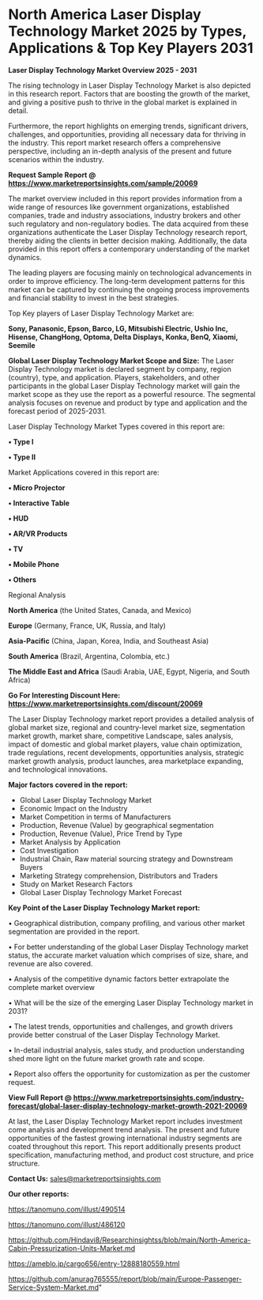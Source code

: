 # North America Laser Display Technology Market 2025 by Types, Applications & Top Key Players 2031

<Strong> Laser Display Technology Market Overview 2025 - 2031</strong>

The rising technology in Laser Display Technology Market is also depicted in this research report. Factors that are boosting the growth of the market, and giving a positive push to thrive in the global market is explained in detail.

Furthermore, the report highlights on emerging trends, significant drivers, challenges, and opportunities, providing all necessary data for thriving in the industry. This report market research offers a comprehensive perspective, including an in-depth analysis of the present and future scenarios within the industry.

<strong>Request Sample Report @ <a href=https://www.marketreportsinsights.com/sample/20069>https://www.marketreportsinsights.com/sample/20069</a></strong>

The market overview included in this report provides information from a wide range of resources like government organizations, established companies, trade and industry associations, industry brokers and other such regulatory and non-regulatory bodies. The data acquired from these organizations authenticate the Laser Display Technology research report, thereby aiding the clients in better decision making. Additionally, the data provided in this report offers a contemporary understanding of the market dynamics.

The leading players are focusing mainly on technological advancements in order to improve efficiency. The long-term development patterns for this market can be captured by continuing the ongoing process improvements and financial stability to invest in the best strategies.

Top Key players of Laser Display Technology Market are:

<strong>Sony, Panasonic, Epson, Barco, LG, Mitsubishi Electric, Ushio Inc, Hisense, ChangHong, Optoma, Delta Displays, Konka, BenQ, Xiaomi, Seemile</strong>

<strong><b>Global Laser Display Technology Market Scope and Size:</b></strong>
The Laser Display Technology market is declared segment by company, region (country), type, and application. Players, stakeholders, and other participants in the global Laser Display Technology market will gain the market scope as they use the report as a powerful resource. The segmental analysis focuses on revenue and product by type and application and the forecast period of 2025-2031.

Laser Display Technology Market Types covered in this report are:

<strong>• Type I

• Type II</strong>

Market Applications covered in this report are:

<strong>• Micro Projector

• Interactive Table

• HUD

• AR/VR Products

• TV

• Mobile Phone

• Others</strong> 

Regional Analysis

<strong>North America</strong> (the United States, Canada, and Mexico)

<strong>Europe</strong> (Germany, France, UK, Russia, and Italy)

<strong>Asia-Pacific</strong> (China, Japan, Korea, India, and Southeast Asia)

<strong>South America</strong> (Brazil, Argentina, Colombia, etc.)

<strong>The Middle East and Africa</strong> (Saudi Arabia, UAE, Egypt, Nigeria, and South Africa)

<strong>Go For Interesting Discount Here: <a href=https://www.marketreportsinsights.com/discount/20069>https://www.marketreportsinsights.com/discount/20069</a></strong>

The Laser Display Technology market report provides a detailed analysis of global market size, regional and country-level market size, segmentation market growth, market share, competitive Landscape, sales analysis, impact of domestic and global market players, value chain optimization, trade regulations, recent developments, opportunities analysis, strategic market growth analysis, product launches, area marketplace expanding, and technological innovations.

<strong><b>Major factors covered in the report:</b></strong>
<ul>
  <li>Global Laser Display Technology Market </li>
  <li>Economic Impact on the Industry</li>
  <li>Market Competition in terms of Manufacturers</li>
  <li>Production, Revenue (Value) by geographical segmentation</li>
  <li>Production, Revenue (Value), Price Trend by Type</li>
  <li>Market Analysis by Application</li>
  <li>Cost Investigation</li>
  <li>Industrial Chain, Raw material sourcing strategy and Downstream Buyers</li>
  <li>Marketing Strategy comprehension, Distributors and Traders</li>
  <li>Study on Market Research Factors</li>
  <li>Global Laser Display Technology Market Forecast</li>
</ul>

<strong><b>Key Point of the Laser Display Technology Market report:</b></strong>

• Geographical distribution, company profiling, and various other market segmentation are provided in the report.

• For better understanding of the global Laser Display Technology market status, the accurate market valuation which comprises of size, share, and revenue are also covered.

• Analysis of the competitive dynamic factors better extrapolate the complete market overview

• What will be the size of the emerging Laser Display Technology market in 2031?

• The latest trends, opportunities and challenges, and growth drivers provide better construal of the Laser Display Technology Market.

• In-detail industrial analysis, sales study, and production understanding shed more light on the future market growth rate and scope.

• Report also offers the opportunity for customization as per the customer request.

<strong><b>View Full Report @ <a href=https://www.marketreportsinsights.com/industry-forecast/global-laser-display-technology-market-growth-2021-20069>https://www.marketreportsinsights.com/industry-forecast/global-laser-display-technology-market-growth-2021-20069</a></b></strong>


At last, the Laser Display Technology Market report includes investment come analysis and development trend analysis. The present and future opportunities of the fastest growing international industry segments are coated throughout this report. This report additionally presents product specification, manufacturing method, and product cost structure, and price structure.

<strong>Contact Us:</strong>
sales@marketreportsinsights.com

<strong>Our other reports:</strong>

<a href=https://tanomuno.com/illust/490514>https://tanomuno.com/illust/490514</a>

<a href=https://tanomuno.com/illust/486120>https://tanomuno.com/illust/486120</a>

<a href=https://github.com/Hindavi8/Researchinsightss/blob/main/North-America-Cabin-Pressurization-Units-Market.md>https://github.com/Hindavi8/Researchinsightss/blob/main/North-America-Cabin-Pressurization-Units-Market.md</a>

<a href=https://ameblo.jp/cargo656/entry-12888180559.html>https://ameblo.jp/cargo656/entry-12888180559.html</a>

<a href=https://github.com/anurag765555/report/blob/main/Europe-Passenger-Service-System-Market.md>https://github.com/anurag765555/report/blob/main/Europe-Passenger-Service-System-Market.md</a>"
